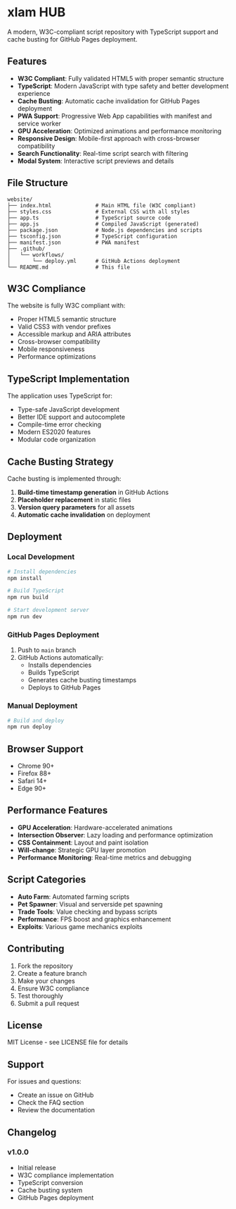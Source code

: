 # xlam HUB

A modern, W3C-compliant script repository with TypeScript support and cache busting for GitHub Pages deployment.

## Features

- **W3C Compliant**: Fully validated HTML5 with proper semantic structure
- **TypeScript**: Modern JavaScript with type safety and better development experience
- **Cache Busting**: Automatic cache invalidation for GitHub Pages deployment
- **PWA Support**: Progressive Web App capabilities with manifest and service worker
- **GPU Acceleration**: Optimized animations and performance monitoring
- **Responsive Design**: Mobile-first approach with cross-browser compatibility
- **Search Functionality**: Real-time script search with filtering
- **Modal System**: Interactive script previews and details

## File Structure

```
website/
├── index.html              # Main HTML file (W3C compliant)
├── styles.css              # External CSS with all styles
├── app.ts                  # TypeScript source code
├── app.js                  # Compiled JavaScript (generated)
├── package.json            # Node.js dependencies and scripts
├── tsconfig.json           # TypeScript configuration
├── manifest.json           # PWA manifest
├── .github/
│   └── workflows/
│       └── deploy.yml      # GitHub Actions deployment
└── README.md               # This file
```

## W3C Compliance

The website is fully W3C compliant with:

- Proper HTML5 semantic structure
- Valid CSS3 with vendor prefixes
- Accessible markup and ARIA attributes
- Cross-browser compatibility
- Mobile responsiveness
- Performance optimizations

## TypeScript Implementation

The application uses TypeScript for:

- Type-safe JavaScript development
- Better IDE support and autocomplete
- Compile-time error checking
- Modern ES2020 features
- Modular code organization

## Cache Busting Strategy

Cache busting is implemented through:

1. **Build-time timestamp generation** in GitHub Actions
2. **Placeholder replacement** in static files
3. **Version query parameters** for all assets
4. **Automatic cache invalidation** on deployment

## Deployment

### Local Development

```bash
# Install dependencies
npm install

# Build TypeScript
npm run build

# Start development server
npm run dev
```

### GitHub Pages Deployment

1. Push to `main` branch
2. GitHub Actions automatically:
   - Installs dependencies
   - Builds TypeScript
   - Generates cache busting timestamps
   - Deploys to GitHub Pages

### Manual Deployment

```bash
# Build and deploy
npm run deploy
```

## Browser Support

- Chrome 90+
- Firefox 88+
- Safari 14+
- Edge 90+

## Performance Features

- **GPU Acceleration**: Hardware-accelerated animations
- **Intersection Observer**: Lazy loading and performance optimization
- **CSS Containment**: Layout and paint isolation
- **Will-change**: Strategic GPU layer promotion
- **Performance Monitoring**: Real-time metrics and debugging

## Script Categories

- **Auto Farm**: Automated farming scripts
- **Pet Spawner**: Visual and serverside pet spawning
- **Trade Tools**: Value checking and bypass scripts
- **Performance**: FPS boost and graphics enhancement
- **Exploits**: Various game mechanics exploits

## Contributing

1. Fork the repository
2. Create a feature branch
3. Make your changes
4. Ensure W3C compliance
5. Test thoroughly
6. Submit a pull request

## License

MIT License - see LICENSE file for details

## Support

For issues and questions:
- Create an issue on GitHub
- Check the FAQ section
- Review the documentation

## Changelog

### v1.0.0
- Initial release
- W3C compliance implementation
- TypeScript conversion
- Cache busting system
- GitHub Pages deployment 